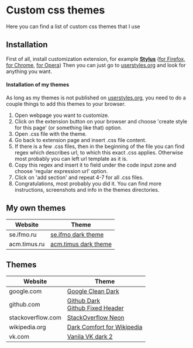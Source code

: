 # Custom css themes
Here you can find a list of custom css themes that I use
## Installation
First of all, install customization extension, for example [__Stylus__](https://github.com/openstyles/stylus) ([for Firefox](https://addons.mozilla.org/ru/firefox/addon/styl-us/), [for Chrome](https://chrome.google.com/webstore/detail/stylus/clngdbkpkpeebahjckkjfobafhncgmne), [for Opera](https://addons.opera.com/ru/extensions/details/stylus/))
Then you can just go to [userstyles.org](https://userstyles.org/) and look for anything you want.
#### Installation of my themes 
As long as my themes is not published on [userstyles.org](https://userstyles.org/), you need to do a couple things to add this themes to your browser. 
1. Open webpage you want to customize.
2. Click on the extension button on your browser and choose 'create style for this page' (or something like that) option.
3. Open .css file with the theme.
4. Go back to extension page and insert .css file content.
5. If there is a few .css files, then in the beginning of the file you can find regex which describes url, to which this exact .css applies. Otherwise most probably you can left url template as it is.
6. Copy this regex and insert it to field under the code input zone and choose 'regular expression url' option.
7. Click on 'add section' and repeat 4-7 for all .css files.
8. Congratulations, most probably you did it. You can find more instructions, screenshots and info in the themes directories.


## My own themes
| Website | Theme |
|---|---|
| se.ifmo.ru | [se.ifmo dark theme](https://github.com/allacee/custom-css-themes/tree/master/se.ifmo) |
| acm.timus.ru | [acm.timus dark theme](https://github.com/allacee/custom-css-themes/tree/master/acm.timus) |

## Themes
| Website | Theme |
|---|---|
| google.com | [Google Clean Dark](https://userstyles.org/styles/144028/google-clean-dark) |
| github.com | [Github Dark](https://stylishthemes.github.io/GitHub-Dark/github-dark.user.css) <br> [Github Fixed Header](https://github.com/StylishThemes/GitHub-FixedHeader)|
| stackoverflow.com | [StackOverflow Neon](https://userstyles.org/styles/164922/stackoverflow-neon) |
| wikipedia.org | [Dark Comfort for Wikipedia](https://userstyles.org/styles/139683/dark-comfort-for-wikipedia) |
| vk.com | [Vanila VK dark 2](https://userstyles.org/styles/126419/vanilla-dark-2-vk) |
